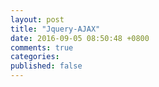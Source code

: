 ```yaml
---
layout: post
title: "Jquery-AJAX"
date: 2016-09-05 08:50:48 +0800
comments: true
categories:
published: false
---
```

